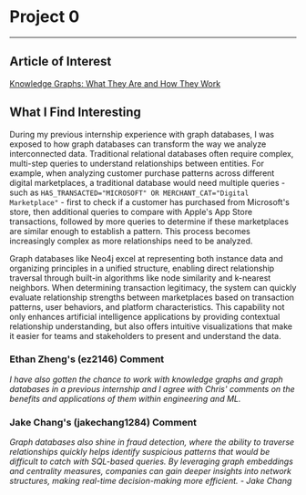 # Project 0

---

## Article of Interest
[Knowledge Graphs: What They Are and How They Work](https://neo4j.com/developer/graph-database/#knowledge-graphs-101)

## What I Find Interesting

During my previous internship experience with graph databases, I was exposed to how graph databases can transform the way we analyze interconnected data. Traditional relational databases often require complex, multi-step queries to understand relationships between entities. For example, when analyzing customer purchase patterns across different digital marketplaces, a traditional database would need multiple queries - such as `HAS_TRANSACTED="MICROSOFT" OR MERCHANT_CAT="Digital Marketplace"` - first to check if a customer has purchased from Microsoft's store, then additional queries to compare with Apple's App Store transactions, followed by more queries to determine if these marketplaces are similar enough to establish a pattern. This process becomes increasingly complex as more relationships need to be analyzed.

Graph databases like Neo4j excel at representing both instance data and organizing principles in a unified structure, enabling direct relationship traversal through built-in algorithms like node similarity and k-nearest neighbors. When determining transaction legitimacy, the system can quickly evaluate relationship strengths between marketplaces based on transaction patterns, user behaviors, and platform characteristics. This capability not only enhances artificial intelligence applications by providing contextual relationship understanding, but also offers intuitive visualizations that make it easier for teams and stakeholders to present and understand the data.

### Ethan Zheng's (ez2146) Comment
*I have also gotten the chance to work with knowledge graphs and graph databases in a previous internship and I agree with Chris' comments on the benefits and applications of them within engineering and ML.*

### Jake Chang's (jakechang1284) Comment
*Graph databases also shine in fraud detection, where the ability to traverse relationships quickly helps identify suspicious patterns that would be difficult to catch with SQL-based queries. By leveraging graph embeddings and centrality measures, companies can gain deeper insights into network structures, making real-time decision-making more efficient. - Jake Chang*
